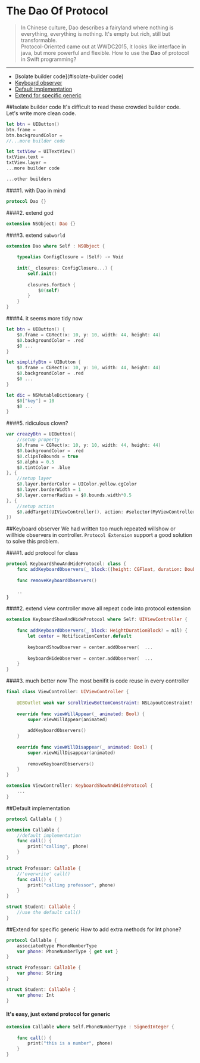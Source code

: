 # The Dao Of Protocol


>In Chinese culture, Dao describes a fairyland where nothing is everything, everything is nothing. It's empty but rich, still but transformable.  
>Protocol-Oriented came out at WWDC2015, it looks like interface in java, but more powerful and flexible. How to use the **Dao** of protocol in Swift programming?

---
* [Isolate builder code](#isolate-builder code)
* [Keyboard observer](#keyboard-observer)
* [Default implementation](#default-implementation)
* [Extend for specific generic](#extend-for-specific-generic)

##Isolate builder code
It's difficult to read these crowded builder code. Let's write more clean code.
```swift
let btn = UIButton()
btn.frame = 
btn.backgroundColor = 
//...more builder code

let txtView = UITextView()
txtView.text =
txtView.layer =
...more builder code

...other builders
```
####1. with Dao in mind

```swift
protocol Dao {}
```
####2. extend god

```swift
extension NSObject: Dao {}
```
####3. extend `subworld`

```swift
extension Dao where Self : NSObject {
    
    typealias ConfigClosure = (Self) -> Void
    
    init(_ closures: ConfigClosure...) {
        self.init()
        
        closures.forEach {
            $0(self)
        }
    }   
}
```

####4. it seems more tidy now

```swift
let btn = UIButton() {
    $0.frame = CGRect(x: 10, y: 10, width: 44, height: 44)
    $0.backgroundColor = .red
    $0 ...
}

let simplifyBtn = UIButton {
    $0.frame = CGRect(x: 10, y: 10, width: 44, height: 44)
    $0.backgroundColor = .red
    $0 ...
}

let dic = NSMutableDictionary {
    $0["key"] = 10
    $0 ...
}
```

####5. ridiculous clown?
```swift
var creazyBtn = UIButton({
    //setup property
    $0.frame = CGRect(x: 10, y: 10, width: 44, height: 44)
    $0.backgroundColor = .red
    $0.clipsToBounds = true
    $0.alpha = 0.5
    $0.tintColor = .blue
}, {
    //setup layer
    $0.layer.borderColor = UIColor.yellow.cgColor
    $0.layer.borderWidth = 1
    $0.layer.cornerRadius = $0.bounds.width*0.5
}, {
    //setup action
    $0.addTarget(UIViewController(), action: #selector(MyViewController.login(btn:)), for: .touchUpInside)
})
```

##Keyboard observer
We had written too much repeated willshow or willhide observers in controller. `Protocol Extension` support a good solution to solve this problem.

####1. add protocol for class
```swift
protocol KeyboardShowAndHideProtocol: class {
    func addKeyboardObservers(_ block:((height: CGFloat, duration: Double) -> Void)?)
    
    func removeKeyboardObservers()
    
    ..
}
```
####2. extend view controller
move all repeat code into protocol extension
```swift
extension KeyboardShowAndHideProtocol where Self: UIViewController {
	
	func addKeyboardObservers(_ block: HeightDurationBlock? = nil) {
        let center = NotificationCenter.default
        
        keyboardShowObserver = center.addObserver(  ...
        
        keyboardHideObserver = center.addObserver(  ...
    }
}
```

####3. much better now
The most benifit is code reuse in every controller
```swift
final class ViewController: UIViewController {
    
    @IBOutlet weak var scrollViewBottomConstraint: NSLayoutConstraint!
    
    override func viewWillAppear(_ animated: Bool) {
        super.viewWillAppear(animated)
        
        addKeyboardObservers()
    }
    
    override func viewWillDisappear(_ animated: Bool) {
        super.viewWillDisappear(animated)
        
        removeKeyboardObservers()
    }
}

extension ViewController: KeyboardShowAndHideProtocol {
    ...
}
```
##Default implementation

```swift
protocol Callable { }

extension Callable {
    //default implementation
    func call() {
        print("calling", phone)
    }
}

struct Professor: Callable {
    //'overwrite' call()
    func call() {
        print("calling professor", phone)
    }
}

struct Student: Callable {
    //use the default call()
}
```

##Extend for specific generic
How to add extra methods for Int phone?
```swift
protocol Callable {
    associatedtype PhoneNumberType
    var phone: PhoneNumberType { get set }
}

struct Professor: Callable {
    var phone: String
}

struct Student: Callable {
    var phone: Int
}
```
#### It's easy, just extend protocol for generic
```swift
extension Callable where Self.PhoneNumberType : SignedInteger {
    
    func call() {
        print("this is a number", phone)
    }
}
```

